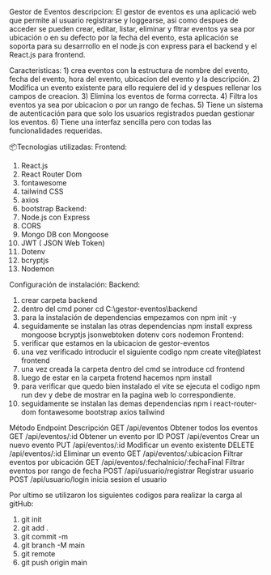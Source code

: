 Gestor de Eventos
descripcion: El gestor de eventos es una aplicació web que permite al usuario registrarse y loggearse, asi como despues de acceder se pueden crear, editar, listar, eliminar y fltrar eventos
ya sea por ubicación o en su defecto por la fecha del evento, esta aplicación se soporta para su desarrrollo en el node.js con express para el backend y el React.js para frontend.

Caracteristicas: 1) crea eventos con la estructura de nombre del evento, fecha del evento, hora del evento, ubicacion del evento y la descripción.
2) Modifica un evento existente para ello requiere del id y despues rellenar los campos de creacion.
3) Elimina los eventos de forma correcta.
4) Filtra los eventos ya sea por ubicacion o por un rango de fechas.
5) Tiene un sistema de autenticación para que solo los usuarios registrados puedan gestionar los eventos.
6) Tiene una interfaz sencilla pero con todas las funcionalidades requeridas.

📦Tecnologias utilizadas: 
Frontend:
1) React.js
2) React Router Dom
3) fontawesome
4) tailwind CSS
5) axios
6) bootstrap
Backend:
1) Node.js con Express
2) CORS
3) Mongo DB con Mongoose
4) JWT ( JSON Web Token)
5) Dotenv
6) bcryptjs
7) Nodemon

Configuración de instalación:
Backend: 
1) crear carpeta backend
2) dentro del cmd poner cd C:\gestor-eventos\backend
3) para la instalación de dependencias empezamos con npm init -y
4) seguidamente se instalan las otras dependencias npm install express mongoose bcryptjs jsonwebtoken dotenv cors nodemon
Frontend: 
1) verificar que estamos en la ubicacion de gestor-eventos
2) una vez verificado introducir el siguiente codigo npm create vite@latest frontend
3) una vez creada la carpeta dentro del cmd se introduce cd frontend
4) luego de estar en la carpeta frotend hacemos npm install
5) para verificar que quedo bien instalado el vite se ejecuta el codigo npm run dev y debe de mostrar en la pagina web lo correspondiente.
6) seguidamente se instalan las demas dependencias npm i react-router-dom fontawesome bootstrap axios tailwind


Método	   Endpoint	                                   Descripción
GET  	   /api/eventos	                            Obtener todos los eventos
GET	     /api/eventos/:id	                        Obtener un evento por ID
POST     /api/eventos	                            Crear un nuevo evento
PUT	     /api/eventos/:id	                        Modificar un evento existente
DELETE	 /api/eventos/:id	                        Eliminar un evento
GET	     /api/eventos/:ubicacion	                Filtrar eventos por ubicación
GET	     /api/eventos/:fechaInicio/:fechaFinal	  Filtrar eventos por rango de fecha
POST     /api/usuario/registrar                   Registrar usuario
POST     /api/usuario/login                       inicia sesion el usuario


Por ultimo se utilizaron los siguientes codigos para realizar la carga al gitHub:
1) git init
2) git add .
3) git commit -m
4) git branch -M main
5) git remote
6) git push origin main
